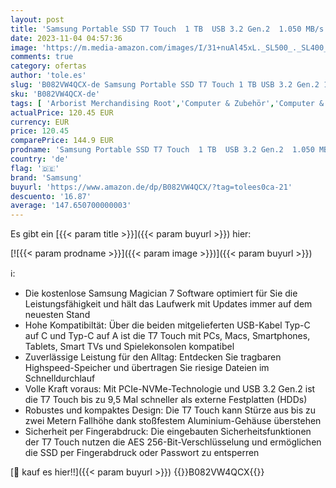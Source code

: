 ```yaml
---
layout: post
title: 'Samsung Portable SSD T7 Touch  1 TB  USB 3.2 Gen.2  1.050 MB/s Lesen  1.000 MB/s Schreiben  Externe SSD Festplatte mit Fingerabdruckscanner für Mac  PC  Tablet  Metallic Black  MU-PC1T0K/WW'
date: 2023-11-04 04:57:36
image: 'https://m.media-amazon.com/images/I/31+nuAl45xL._SL500_._SL400_.jpg'
comments: true
category: ofertas
author: 'tole.es'
slug: 'B082VW4QCX-de Samsung Portable SSD T7 Touch 1 TB USB 3.2 Gen.2 1.050...'
sku: 'B082VW4QCX-de'
tags: [ 'Arborist Merchandising Root','Computer & Zubehör','Computer & Zubehör: Produkte mit Umwelt-Label','Datenspeicher','Externe Datenspeicher','Externe SSD','Samsung PSSDs','Samsung Speicherprodukte für deinen Computer','Self Service','Special Features Stores','a4cbee59-f823-40fe-831a-7de64f655f6f_0','a4cbee59-f823-40fe-831a-7de64f655f6f_1301','a4cbee59-f823-40fe-831a-7de64f655f6f_5701','a4cbee59-f823-40fe-831a-7de64f655f6f_9701','samsung','🇩🇪', ]
actualPrice: 120.45 EUR
currency: EUR
price: 120.45
comparePrice: 144.9 EUR
prodname: 'Samsung Portable SSD T7 Touch  1 TB  USB 3.2 Gen.2  1.050 MB/s Lesen  1.000 MB/s Schreiben  Externe SSD Festplatte mit Fingerabdruckscanner für Mac  PC  Tablet  Metallic Black  MU-PC1T0K/WW'
country: 'de'
flag: '🇩🇪'
brand: 'Samsung'
buyurl: 'https://www.amazon.de/dp/B082VW4QCX/?tag=tolees0ca-21'
descuento: '16.87'
average: '147.650700000003'
---
```


Es gibt ein [{{< param title >}}]({{< param buyurl >}}) hier:

[![{{< param prodname >}}]({{< param image >}})]({{< param buyurl >}})

ℹ️:

- Die kostenlose Samsung Magician 7 Software optimiert für Sie die Leistungsfähigkeit und hält das Laufwerk mit Updates immer auf dem neuesten Stand
- Hohe Kompatibiltät: Über die beiden mitgelieferten USB-Kabel Typ-C auf C und Typ-C auf A ist die T7 Touch mit PCs, Macs, Smartphones, Tablets, Smart TVs und Spielekonsolen kompatibel
- Zuverlässige Leistung für den Alltag: Entdecken Sie tragbaren Highspeed-Speicher und übertragen Sie riesige Dateien im Schnelldurchlauf
- Volle Kraft voraus: Mit PCIe-NVMe-Technologie und USB 3.2 Gen.2 ist die T7 Touch bis zu 9,5 Mal schneller als externe Festplatten (HDDs)
- Robustes und kompaktes Design: Die T7 Touch kann Stürze aus bis zu zwei Metern Fallhöhe dank stoßfestem Aluminium-Gehäuse überstehen
- Sicherheit per Fingerabdruck: Die eingebauten Sicherheitsfunktionen der T7 Touch nutzen die AES 256-Bit-Verschlüsselung und ermöglichen die SSD per Fingerabdruck oder Passwort zu entsperren

[🛒 kauf es hier!!]({{< param buyurl >}})
{{<world>}}B082VW4QCX{{</world>}}
